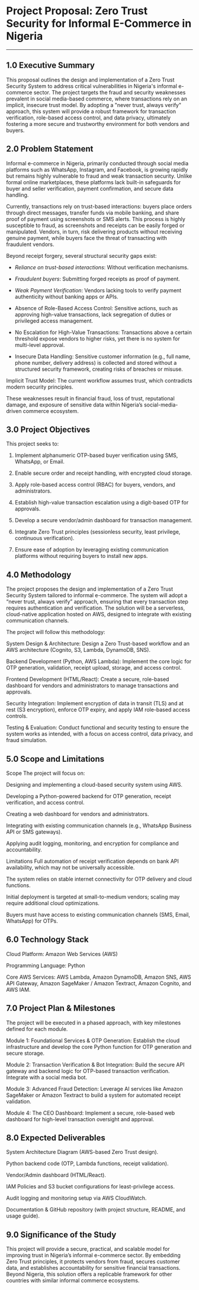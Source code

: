 # Project Proposal: Zero Trust Security for Informal E-Commerce in Nigeria
---
## 1.0 Executive Summary
This proposal outlines the design and implementation of a Zero Trust Security System to address critical vulnerabilities in Nigeria's informal e-commerce sector. The project targets the fraud and security weaknesses prevalent in social media-based commerce, where transactions rely on an implicit, insecure trust model. By adopting a "never trust, always verify" approach, this system will provide a robust framework for transaction verification, role-based access control, and data privacy, ultimately fostering a more secure and trustworthy environment for both vendors and buyers.

## 2.0 Problem Statement
Informal e-commerce in Nigeria, primarily conducted through social media platforms such as WhatsApp, Instagram, and Facebook, is growing rapidly but remains highly vulnerable to fraud and weak transaction security. Unlike formal online marketplaces, these platforms lack built-in safeguards for buyer and seller verification, payment confirmation, and secure data handling.

Currently, transactions rely on trust-based interactions: buyers place orders through direct messages, transfer funds via mobile banking, and share proof of payment using screenshots or SMS alerts. This process is highly susceptible to fraud, as screenshots and receipts can be easily forged or manipulated. Vendors, in turn, risk delivering products without receiving genuine payment, while buyers face the threat of transacting with fraudulent vendors.

Beyond receipt forgery, several structural security gaps exist:

- *Reliance on trust-based interactions*: Without verification mechanisms.

- *Fraudulent buyers*: Submitting forged receipts as proof of payment.

- *Weak Payment Verification*: Vendors lacking tools to verify payment authenticity without banking apps or APIs.

- Absence of Role-Based Access Control: Sensitive actions, such as approving high-value transactions, lack segregation of duties or privileged access management.

- No Escalation for High-Value Transactions: Transactions above a certain threshold expose vendors to higher risks, yet there is no system for multi-level approval.

- Insecure Data Handling: Sensitive customer information (e.g., full name, phone number, delivery address) is collected and stored without a structured security framework, creating risks of breaches or misuse.

Implicit Trust Model: The current workflow assumes trust, which contradicts modern security principles.

These weaknesses result in financial fraud, loss of trust, reputational damage, and exposure of sensitive data within Nigeria’s social-media-driven commerce ecosystem.

## 3.0 Project Objectives
This project seeks to:

1. Implement alphanumeric OTP-based buyer verification using SMS, WhatsApp, or Email.

2. Enable secure order and receipt handling, with encrypted cloud storage.

3. Apply role-based access control (RBAC) for buyers, vendors, and administrators.

4. Establish high-value transaction escalation using a digit-based OTP for approvals.

5. Develop a secure vendor/admin dashboard for transaction management.

6. Integrate Zero Trust principles (sessionless security, least privilege, continuous verification).

7. Ensure ease of adoption by leveraging existing communication platforms without requiring buyers to install new apps.

## 4.0 Methodology
The project proposes the design and implementation of a Zero Trust Security System tailored to informal e-commerce. The system will adopt a “never trust, always verify” approach, ensuring that every transaction step requires authentication and verification. The solution will be a serverless, cloud-native application hosted on AWS, designed to integrate with existing communication channels.

The project will follow this methodology:

System Design & Architecture: Design a Zero Trust-based workflow and an AWS architecture (Cognito, S3, Lambda, DynamoDB, SNS).

Backend Development (Python, AWS Lambda): Implement the core logic for OTP generation, validation, receipt upload, storage, and access control.

Frontend Development (HTML/React): Create a secure, role-based dashboard for vendors and administrators to manage transactions and approvals.

Security Integration: Implement encryption of data in transit (TLS) and at rest (S3 encryption), enforce OTP expiry, and apply IAM role-based access controls.

Testing & Evaluation: Conduct functional and security testing to ensure the system works as intended, with a focus on access control, data privacy, and fraud simulation.

## 5.0 Scope and Limitations
Scope
The project will focus on:

Designing and implementing a cloud-based security system using AWS.

Developing a Python-powered backend for OTP generation, receipt verification, and access control.

Creating a web dashboard for vendors and administrators.

Integrating with existing communication channels (e.g., WhatsApp Business API or SMS gateways).

Applying audit logging, monitoring, and encryption for compliance and accountability.

Limitations
Full automation of receipt verification depends on bank API availability, which may not be universally accessible.

The system relies on stable internet connectivity for OTP delivery and cloud functions.

Initial deployment is targeted at small-to-medium vendors; scaling may require additional cloud optimizations.

Buyers must have access to existing communication channels (SMS, Email, WhatsApp) for OTPs.

## 6.0 Technology Stack
Cloud Platform: Amazon Web Services (AWS)

Programming Language: Python

Core AWS Services: AWS Lambda, Amazon DynamoDB, Amazon SNS, AWS API Gateway, Amazon SageMaker / Amazon Textract, Amazon Cognito, and AWS IAM.

## 7.0 Project Plan & Milestones
The project will be executed in a phased approach, with key milestones defined for each module.

Module 1: Foundational Services & OTP Generation: Establish the cloud infrastructure and develop the core Python function for OTP generation and secure storage.

Module 2: Transaction Verification & Bot Integration: Build the secure API gateway and backend logic for OTP-based transaction verification. Integrate with a social media bot.

Module 3: Advanced Fraud Detection: Leverage AI services like Amazon SageMaker or Amazon Textract to build a system for automated receipt validation.

Module 4: The CEO Dashboard: Implement a secure, role-based web dashboard for high-level transaction oversight and approval.

## 8.0 Expected Deliverables
System Architecture Diagram (AWS-based Zero Trust design).

Python backend code (OTP, Lambda functions, receipt validation).

Vendor/Admin dashboard (HTML/React).

IAM Policies and S3 bucket configurations for least-privilege access.

Audit logging and monitoring setup via AWS CloudWatch.

Documentation & GitHub repository (with project structure, README, and usage guide).

## 9.0 Significance of the Study
This project will provide a secure, practical, and scalable model for improving trust in Nigeria’s informal e-commerce sector. By embedding Zero Trust principles, it protects vendors from fraud, secures customer data, and establishes accountability for sensitive financial transactions. Beyond Nigeria, this solution offers a replicable framework for other countries with similar informal commerce ecosystems.